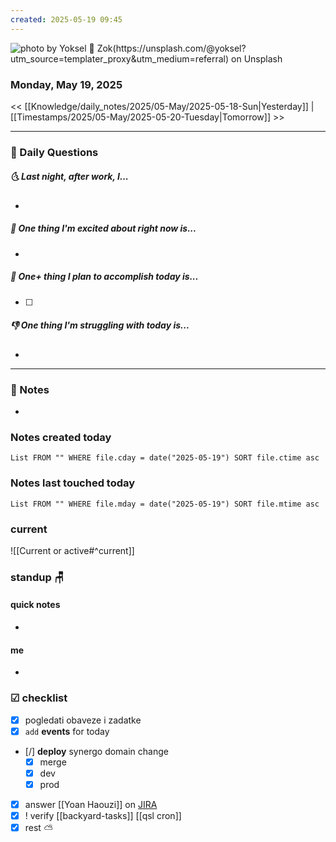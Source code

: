 ```yaml
---
created: 2025-05-19 09:45
---
```

![photo by Yoksel 🌿 Zok(https://unsplash.com/@yoksel?utm_source=templater_proxy&utm_medium=referral) on Unsplash](https://images.unsplash.com/photo-1704049492643-e4d894759972?crop=entropy&cs=srgb&fm=jpg&ixid=M3w2NDU1OTF8MHwxfHJhbmRvbXx8fHx8fHx8fDE3NDc2NDA3NTV8&ixlib=rb-4.1.0&q=85&w=200&h=200)
### Monday, May 19, 2025

<< [[Knowledge/daily_notes/2025/05-May/2025-05-18-Sun|Yesterday]] | [[Timestamps/2025/05-May/2025-05-20-Tuesday|Tomorrow]] >>

___
### 📅 Daily Questions
##### 🌜 **Last night, after work, I...**
- 

##### 🙌 **One thing I'm excited about right now is...**
- 

##### 🚀 **One+ thing I plan to accomplish today is...**
- [ ] 

##### 👎 **One thing I'm struggling with today is...**
- 

---
### 📝 Notes
- 

### Notes created today
```dataview
List FROM "" WHERE file.cday = date("2025-05-19") SORT file.ctime asc
```

### Notes last touched today
```dataview
List FROM "" WHERE file.mday = date("2025-05-19") SORT file.mtime asc
`````
### **current**
![[Current or active#^current]]

### **standup** 🪑

#### quick notes
- 
#### me 
- 

### ☑ checklist
- [x] pogledati  obaveze i zadatke
- [x] `add` **events** for today
- [/] **deploy** synergo domain change
	- [x] merge
	- [x] dev
	- [x] prod
- [x] answer [[Yoan Haouzi]] on [JIRA](https://avivgroup.atlassian.net/browse/NOVA-2454?focusedCommentId=1042916&page=com.atlassian.jira.plugin.system.issuetabpanels%3Acomment-tabpanel#comment-1042916) 
- [x] ! verify [[backyard-tasks]] [[qsl cron]]
- [x] rest ⛅ 
